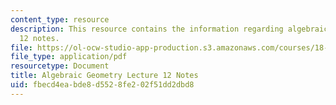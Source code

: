 ```yaml
---
content_type: resource
description: This resource contains the information regarding algebraic geometry lecture
  12 notes.
file: https://ol-ocw-studio-app-production.s3.amazonaws.com/courses/18-725-algebraic-geometry-fall-2015/fbecd4eabde8d5528fe202f51dd2dbd8_MIT18_725F15_lec12.pdf
file_type: application/pdf
resourcetype: Document
title: Algebraic Geometry Lecture 12 Notes
uid: fbecd4ea-bde8-d552-8fe2-02f51dd2dbd8
---
```

